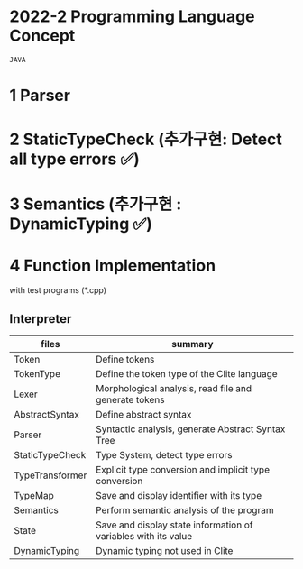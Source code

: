 # 2022-2 Programming Language Concept

`JAVA`
# 1 Parser
# 2 StaticTypeCheck (추가구현: Detect all type errors ✅)
# 3 Semantics (추가구현 : DynamicTyping ✅)
# 4 Function Implementation

with test programs (*.cpp)

## Interpreter

| files | summary |
|---|---|
| Token | Define tokens |
| TokenType | Define the token type of the Clite language |
| Lexer | Morphological analysis, read file and generate tokens |
| AbstractSyntax | Define abstract syntax |
| Parser | Syntactic analysis, generate Abstract Syntax Tree |
| StaticTypeCheck | Type System, detect type errors |
| TypeTransformer | Explicit type conversion and implicit type conversion |
| TypeMap | Save and display identifier with its type |
| Semantics | Perform semantic analysis of the program |
| State | Save and display state information of variables with its value |
| DynamicTyping | Dynamic typing not used in Clite |
